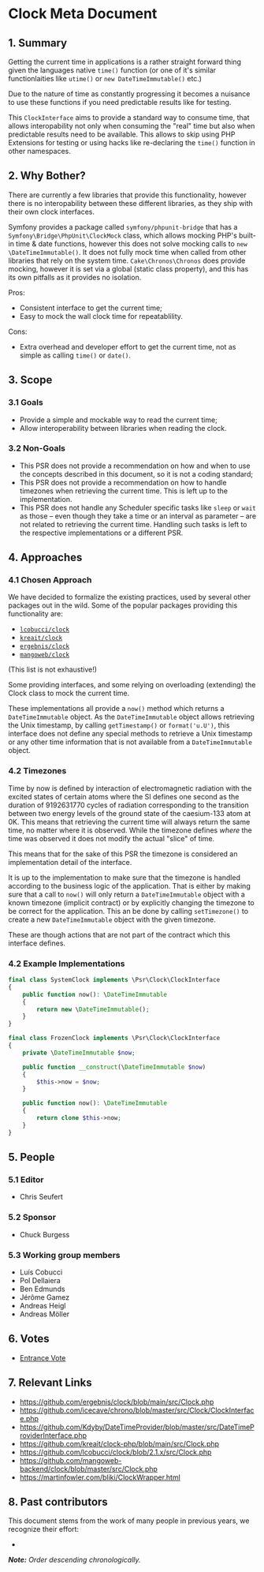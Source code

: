 # Clock Meta Document

## 1. Summary

Getting the current time in applications is a rather straight forward thing given the languages native `time()` function (or one of it's similar functionlaities like `utime()` or `new DateTimeImmutable()` etc.)

Due to the nature of time as constantly progressing it becomes a nuisance to use these functions if you need predictable results like for testing.

This `ClockInterface` aims to provide a standard way to consume time, that allows interopability not only when consuming the "real" time but also when predictable results need to be available. This allows to skip using PHP Extensions for testing or using hacks like re-declaring the `time()` function in other namespaces. 

## 2. Why Bother?

There are currently a few libraries that provide this functionality, however there is no interopability between these different libraries, as they ship with their own clock interfaces. 

Symfony provides a package called `symfony/phpunit-bridge` that has a
`Symfony\Bridge\PhpUnit\ClockMock` class, which allows mocking PHP's built-in time & date functions, however this does not solve mocking calls to `new \DateTimeImmutable()`. It does not fully mock time when called from other libraries that rely on the system time. 
`Cake\Chronos\Chronos` does provide mocking, however it is set via a global (static class property), and this has its own pitfalls as it provides no isolation.

Pros:

* Consistent interface to get the current time;
* Easy to mock the wall clock time for repeatablility.

Cons:

* Extra overhead and developer effort to get the current time, not as simple as
calling `time()` or `date()`.

## 3. Scope

### 3.1 Goals

* Provide a simple and mockable way to read the current time;
* Allow interoperability between libraries when reading the clock.

### 3.2 Non-Goals

* This PSR does not provide a recommendation on how and when to use the concepts
  described in this document, so it is not a coding standard;
* This PSR does not provide a recommendation on how to handle timezones when 
  retrieving the current time. This is left up to the implementation.
* This PSR does not handle any Scheduler specific tasks like `sleep` or `wait` as those – even though they take a time or an interval as parameter – are not related to retrieving the current time. Handling such tasks is left to the respective implementations or a different PSR.

## 4. Approaches

### 4.1 Chosen Approach

We have decided to formalize the existing practices, used by several other packages out in the wild. Some of the popular packages providing this functionality are: 

* [`lcobucci/clock`](https://packagist.org/packages/lcobucci/clock)
* [`kreait/clock`](https://packagist.org/packages/kreait/clock)
* [`ergebnis/clock`](https://packagist.org/packages/ergebnis/clock)
* [`mangoweb/clock`](https://packagist.org/packages/mangoweb/clock)

(This list is not exhaustive!)

Some providing
interfaces, and some relying on overloading (extending) the Clock class to mock the
current time.

These implementations all provide a `now()` method which returns a `DateTimeImmutable` object. As the `DateTimeImmutable` object allows retrieving the Unix timestamp, by calling `getTimestamp()` or `format('u.U')`, this interface does not define any special methods to retrieve a Unix timestamp or any other time information that is not available from a `DateTimeImmutable` object. 

### 4.2 Timezones

Time by now is defined by interaction of electromagnetic radiation with the excited states of certain atoms where the SI defines one second as the duration of 9192631770 cycles of radiation corresponding to the transition between two energy levels of the ground state of the caesium-133 atom at 0K. This means that retrieving the current time will always return the same time, no matter where it is observed. While the timezone defines *where* the time was observed it does not modify the actual "slice" of time.

This means that for the sake of this PSR the timezone is considered an implementation detail of the interface. 

It is up to the implementation to make sure that the timezone is handled according to the business logic of the application. That is either by making sure that a call to `now()` will only return a `DateTimeImmutable` object with a known timezone (implicit contract) or by explicitly changing the timezone to be correct for the application. This an be done by calling `setTimezone()` to create a new `DateTimeImmutable` object with the given timezone. 

These are though actions that are not part of the contract which this interface defines.


### 4.2 Example Implementations

```php
final class SystemClock implements \Psr\Clock\ClockInterface
{
    public function now(): \DateTimeImmutable
    {
        return new \DateTimeImmutable();
    }
}

final class FrozenClock implements \Psr\Clock\ClockInterface
{
    private \DateTimeImmutable $now;

    public function __construct(\DateTimeImmutable $now)
    {
        $this->now = $now;
    }

    public function now(): \DateTimeImmutable
    {
        return clone $this->now;
    }
}

```

## 5. People

### 5.1 Editor

 * Chris Seufert

### 5.2 Sponsor

 * Chuck Burgess

### 5.3 Working group members

 * Luís Cobucci
 * Pol Dellaiera
 * Ben Edmunds
 * Jérôme Gamez
 * Andreas Heigl
 * Andreas Möller

## 6. Votes

* [Entrance Vote](https://groups.google.com/g/php-fig/c/hIKqd0an-GI)

## 7. Relevant Links

* https://github.com/ergebnis/clock/blob/main/src/Clock.php
* https://github.com/icecave/chrono/blob/master/src/Clock/ClockInterface.php
* https://github.com/Kdyby/DateTimeProvider/blob/master/src/DateTimeProviderInterface.php
* https://github.com/kreait/clock-php/blob/main/src/Clock.php
* https://github.com/lcobucci/clock/blob/2.1.x/src/Clock.php
* https://github.com/mangoweb-backend/clock/blob/master/src/Clock.php
* https://martinfowler.com/bliki/ClockWrapper.html

## 8. Past contributors

This document stems from the work of many people in previous years, we recognize their effort:

 * 
_**Note:** Order descending chronologically._
